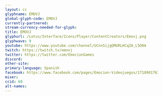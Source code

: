 ```yaml
---
layout: cc
glyphname: EMOVJ
global-glyph-code: EMOVJ
currently-partnered:
stream-currency-needed-for-glyph:
title: EMOVJ
glyphurl: /Lotus/Interface/Icons/Player/ContentCreators/Emovj.png
glyphwave: 9
youtube: https://www.youtube.com/channel/UCnn5ijgQMURLHCqZA_L5O0A
twitch: https://twitch.tv/emovj
twitter: https://twitter.com/EmocionGames
discord:
other-site:
primary-language: Spanish
facebook: https://www.facebook.com/pages/Emocion-Videojuegos/171890176339755
mixer:
ccid: 60
alt-names:
---
```

